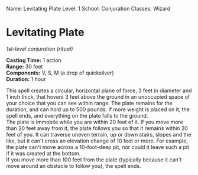 Name: Levitating Plate
Level: 1
School: Conjuration
Classes: Wizard

# Levitating Plate 
_1st-level conjuration (ritual)_ 

**Casting Time:** 1 action    
**Range:** 30 feet    
**Components:** V, S, M (a drop of quicksilver)    
**Duration:** 1 hour 

This spell creates a circular, horizontal plane of force, 3 feet in diameter and 1 inch thick, that hovers 3 feet above the ground in an unoccupied space of your choice that you can see within range. The plate remains for the duration, and can hold up to 500 pounds. If more weight is placed on it, the spell ends, and everything on the plate falls to the ground.    
The plate is immobile while you are within 20 feet of it. If you move more than 20 feet away from it, the plate follows you so that it remains within 20 feet of you. It can traverse uneven terrain, up or down stairs, slopes and the like, but it can't cross an elevation change of 10 feet or more. For example, the plate can't move across a 10-foot-deep pit, nor could it leave such a pit if it was created at the bottom.    
If you move more than 100 feet from the plate (typically because it can't move around an obstacle to follow you), the spell ends.